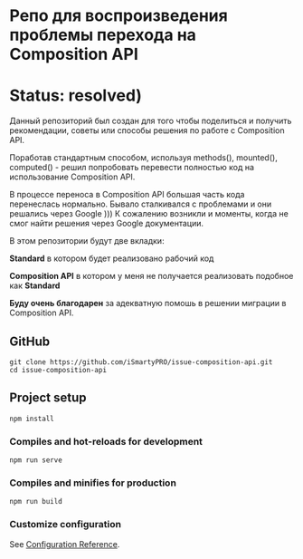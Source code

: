 # Репо для воспроизведения проблемы перехода на Composition API

# Status: resolved)
Данный репозиторий был создан для того чтобы поделиться и получить рекомендации, советы или способы решения по работе с Composition API.

Поработав стандартным способом, используя methods(), mounted(), computed() - решил попробовать перевести полностью код на использование Composition API.

В процессе переноса в Composition API большая часть кода перенеслась нормально.
Бывало сталкивался с проблемами и они решались через Google )))
К сожалению возникли и моменты, когда не смог найти решения через Google  документации.

В этом репозитории будут две вкладки:

**Standard** в котором будет реализовано рабочий код

**Composition API** в котором у меня не получается реализовать подобное как __Standard__

**Буду очень благодарен** за адекватную помошь в решении миграции в Composition API.

## GitHub

```
git clone https://github.com/iSmartyPRO/issue-composition-api.git
cd issue-composition-api
```

## Project setup
```
npm install
```

### Compiles and hot-reloads for development
```
npm run serve
```

### Compiles and minifies for production
```
npm run build
```

### Customize configuration
See [Configuration Reference](https://cli.vuejs.org/config/).
